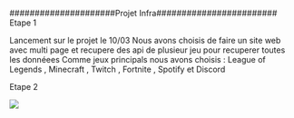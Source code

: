 #####################Projet Infra########################
Etape 1

Lancement sur le projet le 10/03
Nous avons choisis de faire un site web avec multi page et recupere des api de plusieur jeu pour recuperer toutes les donnéees
Comme jeux principals nous avons choisis :
League of Legends , Minecraft , Twitch , Fortnite , Spotify et Discord

Etape 2

![](https://i.imgur.com/2Yrwu2i.png)
